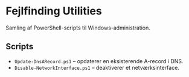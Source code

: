 # Fejlfinding Utilities

Samling af PowerShell-scripts til Windows-administration.

## Scripts

- `Update-DnsARecord.ps1` – opdaterer en eksisterende A-record i DNS.
- `Disable-NetworkInterface.ps1` – deaktiverer et netværksinterface.
